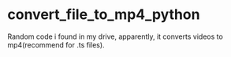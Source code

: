 # convert_file_to_mp4_python
Random code i found in my drive, apparently, it converts videos to mp4(recommend for .ts files).
